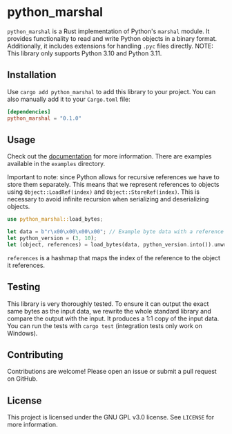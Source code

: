 # python_marshal

`python_marshal` is a Rust implementation of Python's `marshal` module. It provides functionality to read and write Python objects in a binary format. Additionally, it includes extensions for handling `.pyc` files directly.
NOTE: This library only supports Python 3.10 and Python 3.11.

## Installation
Use `cargo add python_marshal` to add this library to your project.
You can also manually add it to your `Cargo.toml` file:

```toml
[dependencies]
python_marshal = "0.1.0"
```

## Usage

Check out the [documentation](https://docs.rs/python_marshal) for more information.
There are examples available in the `examples` directory.

Important to note: since Python allows for recursive references we have to store them separately.
This means that we represent references to objects using `Object::LoadRef(index)` and `Object::StoreRef(index)`. This is necessary to avoid infinite recursion when serializing and deserializing objects.

```rust
use python_marshal::load_bytes;

let data = b"r\x00\x00\x00\x00"; // Example byte data with a reference
let python_version = (3, 10);
let (object, references) = load_bytes(data, python_version.into()).unwrap();
```
`references` is a hashmap that maps the index of the reference to the object it references.

## Testing
This library is very thoroughly tested. To ensure it can output the exact same bytes as the input data, we rewrite the whole standard library and compare the output with the input. It produces a 1:1 copy of the input data.
You can run the tests with `cargo test` (integration tests only work on Windows).

## Contributing

Contributions are welcome! Please open an issue or submit a pull request on GitHub.

## License

This project is licensed under the GNU GPL v3.0 license. See `LICENSE` for more information.
